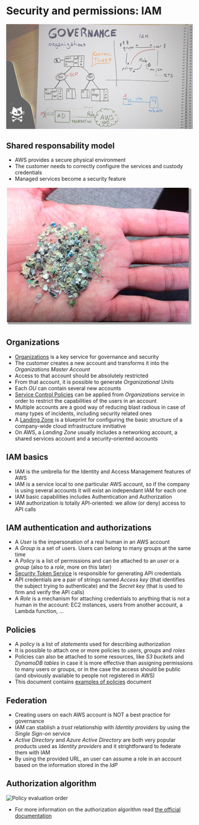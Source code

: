 # Security and permissions: IAM

![Governance diagram](governance.png)

## Shared responsability model

* AWS provides a secure physical environment
* The customer needs to correctly configure the services and custody credentials
* Managed services become a security feature

![Hard disk pulp after decomissioning the hardware](hard-disk-pulp.jpg)

## Organizations

* [Organizations](https://aws.amazon.com/es/organizations/) is a key service for governance and security
* The customer creates a new account and transforms it into the *Organizations Master Account*
* Access to that account should be absolutely restricted
* From that account, it is possible to generate *Organizational Units*
* Each *OU* can contain several new accounts
* [Service Control Policies](https://docs.aws.amazon.com/organizations/latest/userguide/orgs_manage_policies_scps.html) can be applied from *Organizations* service in order to restrict the capabilities of the users in an account
* Multiple accounts are a good way of reducing blast radious in case of many types of incidents, including security related ones
* A [Landing Zone](https://www.meshcloud.io/2020/06/08/cloud-landing-zone-lifecycle-explained/) is a blueprint for configuring the basic structure of a company-wide cloud infrastructure innitiative
* On AWS, a *Landing Zone* usually includes a networking account, a shared services account and a security-oriented accounts

## IAM basics

* IAM is the umbrella for the Identity and Access Management features of AWS 
* IAM is a service local to one particular AWS account, so if the company is using several accounts it will exist an independant IAM for each one
* IAM basic capabilities includes Authentication and Authorization
* IAM authorization is totally API-oriented: we allow (or deny) access to API calls

## IAM authentication and authorizations

* A *User* is the impersonation of a real human in an AWS account
* A *Group* is a set of users. Users can belong to many groups at the same time
* A *Policy* is a list of permissions and can be attached to an *user* or a *group* (also to a *role*, more on this later)
* [Security Token Service](https://docs.aws.amazon.com/STS/latest/APIReference/welcome.html) is responsible for generating API credentials
* API credentials are a pair of strings named *Access key* (that identifies the subject trying to authenticate) and the *Secret key* (that is used to firm and verify the API calls)
* A *Role* is a mechanism for attaching credentials to anything that is not a human in the account: EC2 instances, users from another account, a Lambda function, ...

## Policies

* A *policy* is a list of *statements* used for describing authorization
* It is possible to attach one or more policies to *users*, *groups* and *roles*
* Policies can also be attached to some resources, like *S3 buckets* and *DynamoDB tables* in case it is more effective than assigning permissions to many users or groups, or in the case the access should be public (and obviously available to people not registered in AWS)
* This document contains [examples of policies](policy-examples.pdf) document

## Federation

* Creating users on each AWS account is NOT a best practice for governance
* IAM can stablish a *trust* relationship with *Identity providers* by using the *Single Sign-on* service
* *Active Directory* and *Azure Active Directory* are both very popular products used as *Identity providers* and it strightforward to federate them with IAM
* By using the provided URL, an user can assume a role in an account based on the information stored in the *IdP*

## Authorization algorithm

![Policy evaluation order](https://docs.aws.amazon.com/IAM/latest/UserGuide/images/PolicyEvaluationHorizontal.png)

* For more information on the authorization algorithm read [the official documentation](https://docs.aws.amazon.com/IAM/latest/UserGuide/reference_policies_evaluation-logic.html)

